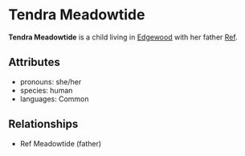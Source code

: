 # Tendra Meadowtide

**Tendra Meadowtide** is a child living in [Edgewood](../edgewood/edgewood.md) with her father [Ref](ref-meadowtide.md).

## Attributes

- pronouns: she/her
- species: human
- languages: Common


## Relationships

- Ref Meadowtide (father)
